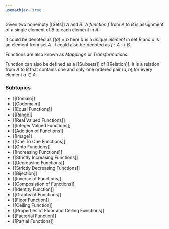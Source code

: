 ```yaml
---
usemathjax: true
---
```


Given two nonempty [[Sets]] $A$ and $B$. A *function* $f$ from $A$ to $B$ is assignment of a single element of $B$ to each element in $A$.

It could be denoted as $f(a) = b$ here $b$ is a *unique element* in set $B$ and $a$ is an element from set $A$. It could also be denoted as $f: A \rightarrow B$.

Functions are also known as *Mappings* or *Transformations*.

Function can also be defined as a [[Subsets]] of [[Relation]]. It is a relation from $A$ to $B$ that contains one and only one ordered pair $(a, b)$ for every element $a \in A$.

### Subtopics
- [[Domain]]
- [[Codomain]]
- [[Equal Functions]]
- [[Range]]
- [[Real Valued Functions]]
- [[Integer Valued Functions]]
- [[Addition of Functions]]
- [[Image]]
- [[One To One Functions]]
- [[Onto Functions]]
- [[Increasing Functions]]
- [[Strictly Increasing Functions]]
- [[Decreasing Functions]]
- [[Strictly Decreasing Functions]]
- [[Bijection]]
- [[Inverse of Functions]]
- [[Composistion of Functions]]
- [[Identity Function]]
- [[Graphs of Functions]]
- [[Floor Function]]
- [[Ceiling Function]]
- [[Properties of Floor and Ceiling Functions]]
- [[Factorial Function]]
- [[Partial Functions]]